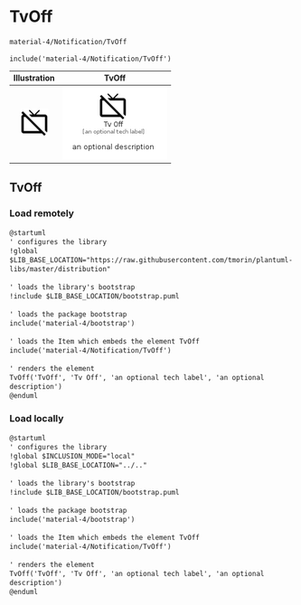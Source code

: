 # TvOff


```text
material-4/Notification/TvOff
```

```text
include('material-4/Notification/TvOff')
```



| Illustration | TvOff |
| :---: | :---: |
| ![illustration for Illustration](../../material-4/Notification/TvOff.png) | ![illustration for TvOff](../../material-4/Notification/TvOff.Local.png) |




## TvOff

### Load remotely
```plantuml
@startuml
' configures the library
!global $LIB_BASE_LOCATION="https://raw.githubusercontent.com/tmorin/plantuml-libs/master/distribution"

' loads the library's bootstrap
!include $LIB_BASE_LOCATION/bootstrap.puml

' loads the package bootstrap
include('material-4/bootstrap')

' loads the Item which embeds the element TvOff
include('material-4/Notification/TvOff')

' renders the element
TvOff('TvOff', 'Tv Off', 'an optional tech label', 'an optional description')
@enduml
```

### Load locally
```plantuml
@startuml
' configures the library
!global $INCLUSION_MODE="local"
!global $LIB_BASE_LOCATION="../.."

' loads the library's bootstrap
!include $LIB_BASE_LOCATION/bootstrap.puml

' loads the package bootstrap
include('material-4/bootstrap')

' loads the Item which embeds the element TvOff
include('material-4/Notification/TvOff')

' renders the element
TvOff('TvOff', 'Tv Off', 'an optional tech label', 'an optional description')
@enduml
```

